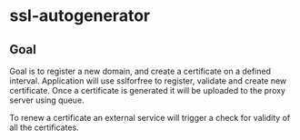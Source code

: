 # ssl-autogenerator

## Goal
Goal is to register a new domain, and create a certificate on a defined interval. Application will use sslforfree to register, validate and create new certificate. Once a certificate is generated it will be uploaded to the proxy server using queue.

To renew a certificate an external service will trigger a check for validity of all the certificates.